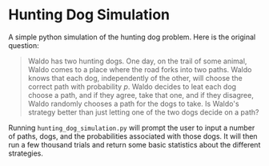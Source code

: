 # Hunting Dog Simulation
A simple python simulation of the hunting dog problem. Here is the original question:

> Waldo has two hunting dogs. One day, on the trail of some animal, Waldo comes to a place where the road forks into two paths. Waldo knows that each dog, independently of the other, will choose the correct path with probability $p$. Waldo decides to leat each dog choose a path, and if they agree, take that one, and if they disagree, Waldo randomly chooses a path for the dogs to take. Is Waldo's strategy better than just letting one of the two dogs decide on a path?

Running `hunting_dog_simulation.py` will prompt the user to input a number of paths, dogs, and the probabilities associated with those dogs. It will then run a few thousand trials and return some basic statistics about the different strategies.

